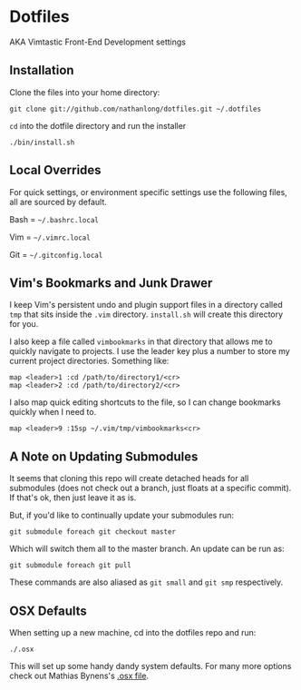 # Dotfiles

AKA Vimtastic Front-End Development settings

## Installation

Clone the files into your home directory:

    git clone git://github.com/nathanlong/dotfiles.git ~/.dotfiles

`cd` into the dotfile directory and run the installer

    ./bin/install.sh

## Local Overrides

For quick settings, or environment specific settings use the following files,
all are sourced by default.

Bash = `~/.bashrc.local`

Vim = `~/.vimrc.local`

Git = `~/.gitconfig.local`

## Vim's Bookmarks and Junk Drawer

I keep Vim's persistent undo and plugin support files in a directory called
`tmp` that sits inside the `.vim` directory. `install.sh` will create this
directory for you.

I also keep a file called `vimbookmarks` in that directory that allows me to
quickly navigate to projects. I use the leader key plus a number to store my
current project directories. Something like: 

    map <leader>1 :cd /path/to/directory1/<cr>
    map <leader>2 :cd /path/to/directory2/<cr>
    
I also map quick editing shortcuts to the file, so I can change bookmarks
quickly when I need to.

    map <leader>9 :15sp ~/.vim/tmp/vimbookmarks<cr>

## A Note on Updating Submodules

It seems that cloning this repo will create detached heads for all submodules
(does not check out a branch, just floats at a specific commit).  If that's
ok, then just leave it as is. 

But, if you'd like to continually update your submodules run:

    git submodule foreach git checkout master

Which will switch them all to the master branch. An update can be run as:

    git submodule foreach git pull

These commands are also aliased as `git small` and `git smp` respectively.

## OSX Defaults

When setting up a new machine, cd into the dotfiles repo and run:

    ./.osx

This will set up some handy dandy system defaults. For many more options check
out Mathias Bynens's [.osx file](https://github.com/mathiasbynens/dotfiles/blob/master/.osx).

